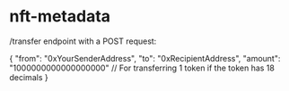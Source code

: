 # nft-metadata

/transfer endpoint with a POST request:

{
"from": "0xYourSenderAddress",
"to": "0xRecipientAddress",
"amount": "1000000000000000000" // For transferring 1 token if the token has 18 decimals
}
